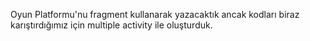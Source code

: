 Oyun Platformu'nu fragment kullanarak yazacaktık ancak kodları biraz karıştırdığımız için multiple activity ile oluşturduk. 
